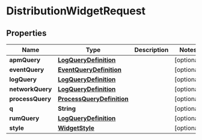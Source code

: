 

# DistributionWidgetRequest

## Properties

Name | Type | Description | Notes
------------ | ------------- | ------------- | -------------
**apmQuery** | [**LogQueryDefinition**](LogQueryDefinition.md) |  |  [optional]
**eventQuery** | [**EventQueryDefinition**](EventQueryDefinition.md) |  |  [optional]
**logQuery** | [**LogQueryDefinition**](LogQueryDefinition.md) |  |  [optional]
**networkQuery** | [**LogQueryDefinition**](LogQueryDefinition.md) |  |  [optional]
**processQuery** | [**ProcessQueryDefinition**](ProcessQueryDefinition.md) |  |  [optional]
**q** | **String** |  |  [optional]
**rumQuery** | [**LogQueryDefinition**](LogQueryDefinition.md) |  |  [optional]
**style** | [**WidgetStyle**](WidgetStyle.md) |  |  [optional]



